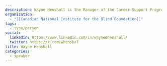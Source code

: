 ```yaml
---
description: Wayne Henshall is the Manager of the Career Support Program and Impact Evaluation at the Canadian National Institute for the Blind (CNIB) Foundation.
organization:
  - "[[Canadian National Institute for the Blind Foundation]]"
tags:
  - type/person
social:
  linkedin: https://www.linkedin.com/in/waynemhenshall/
  twitter: https://x.com/whenshal
title: Wayne Henshall
categories:
  - speaker
---
```

